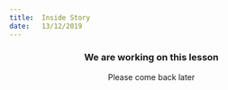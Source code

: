 ```yaml
---
title:  Inside Story
date:   13/12/2019
---
```


### <center>We are working on this lesson</center>
<center>Please come back later</center>